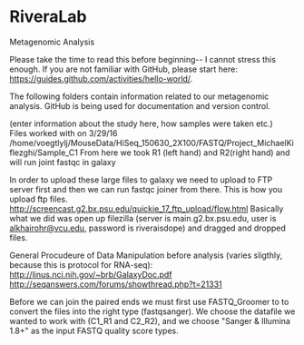 # RiveraLab
Metagenomic Analysis   

  Please take the time to read this before beginning-- I cannot stress this enough. If you are not familiar with GitHub, please start here: https://guides.github.com/activities/hello-world/. 

The following folders contain information related to our metagenomic analysis. GitHub is being used for documentation and version control. 

(enter information about the study here, how samples were taken etc.)    
Files worked with on 3/29/16 
/home/voegtlylj/MouseData/HiSeq_150630_2X100/FASTQ/Project_MichaelKiflezghi/Sample_C1
From here we took R1 (left hand) and R2(right hand) and will run joint fastqc in galaxy

In order to upload these large files to galaxy we need to upload to FTP server first and then we can run fastqc joiner from there. This is how you upload ftp files. http://screencast.g2.bx.psu.edu/quickie_17_ftp_upload/flow.html 
Basically what we did was open up filezilla (server is main.g2.bx.psu.edu, user is alkhairohr@vcu.edu, password is riveraisdope) and dragged and dropped files.  

General Procudeure of Data Manipulation before analysis (varies sligthly, because this is protocol for RNA-seq):
http://linus.nci.nih.gov/~brb/GalaxyDoc.pdf
http://seqanswers.com/forums/showthread.php?t=21331

Before we can join the paired ends we must first use FASTQ_Groomer to to convert the files into the right type (fastqsanger). We choose the datafile we wanted to work with (C1_R1 and C2_R2), and we choose "Sanger & Illumina 1.8+" as the input FASTQ quality score types.

